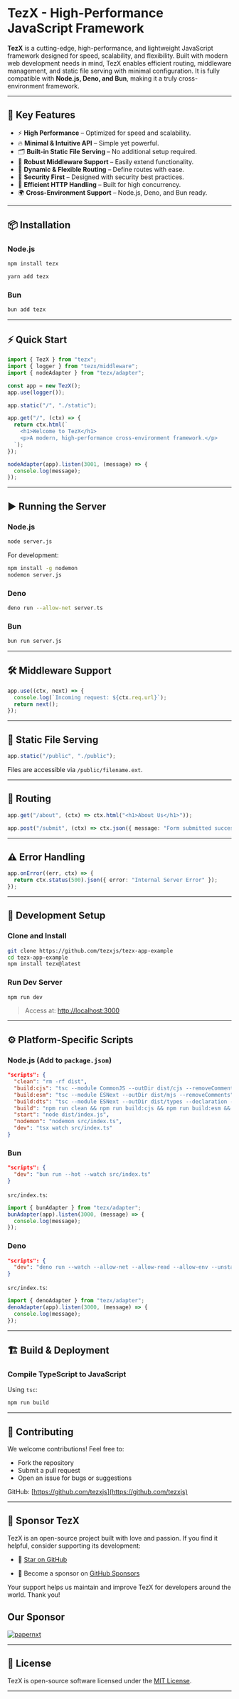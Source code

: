 # TezX - High-Performance JavaScript Framework

**TezX** is a cutting-edge, high-performance, and lightweight JavaScript framework designed for speed, scalability, and flexibility. Built with modern web development needs in mind, TezX enables efficient routing, middleware management, and static file serving with minimal configuration. It is fully compatible with **Node.js, Deno, and Bun**, making it a truly cross-environment framework.

---

## 🚀 Key Features

- ⚡ **High Performance** – Optimized for speed and scalability.
- 🔥 **Minimal & Intuitive API** – Simple yet powerful.
- 🗂️ **Built-in Static File Serving** – No additional setup required.
- 🔌 **Robust Middleware Support** – Easily extend functionality.
- 🧭 **Dynamic & Flexible Routing** – Define routes with ease.
- 🔐 **Security First** – Designed with security best practices.
- 📡 **Efficient HTTP Handling** – Built for high concurrency.
- 🌍 **Cross-Environment Support** – Node.js, Deno, and Bun ready.

---

## 📦 Installation

### Node.js

```bash
npm install tezx
```

```bash
yarn add tezx
````

### Bun

```bash
bun add tezx
```

<!--
### Deno

```ts
import { TezX } from "https://deno.land/x/tezx/mod.ts";
``` 
-->

---

## ⚡ Quick Start

```ts
import { TezX } from "tezx";
import { logger } from "tezx/middleware";
import { nodeAdapter } from "tezx/adapter";

const app = new TezX();
app.use(logger());

app.static("/", "./static");

app.get("/", (ctx) => {
  return ctx.html(`
    <h1>Welcome to TezX</h1>
    <p>A modern, high-performance cross-environment framework.</p>
  `);
});

nodeAdapter(app).listen(3001, (message) => {
  console.log(message);
});
```

---

## ▶ Running the Server

### Node.js

```bash
node server.js
```

For development:

```bash
npm install -g nodemon
nodemon server.js
```

### Deno

```bash
deno run --allow-net server.ts
```

### Bun

```bash
bun run server.js
```

---

## 🛠 Middleware Support

```ts
app.use((ctx, next) => {
  console.log(`Incoming request: ${ctx.req.url}`);
  return next();
});
```

---

## 📂 Static File Serving

```ts
app.static("/public", "./public");
```

Files are accessible via `/public/filename.ext`.

---

## 🔀 Routing

```ts
app.get("/about", (ctx) => ctx.html("<h1>About Us</h1>"));

app.post("/submit", (ctx) => ctx.json({ message: "Form submitted successfully" }));
```

---

## ⚠️ Error Handling

```ts
app.onError((err, ctx) => {
  return ctx.status(500).json({ error: "Internal Server Error" });
});
```

---

## 🧪 Development Setup

### Clone and Install

```bash
git clone https://github.com/tezxjs/tezx-app-example
cd tezx-app-example
npm install tezx@latest
```

### Run Dev Server

```bash
npm run dev
```

> Access at: [http://localhost:3000](http://localhost:3000)

---

## ⚙️ Platform-Specific Scripts

### Node.js (Add to `package.json`)

```json
"scripts": {
  "clean": "rm -rf dist",
  "build:cjs": "tsc --module CommonJS --outDir dist/cjs --removeComments",
  "build:esm": "tsc --module ESNext --outDir dist/mjs --removeComments",
  "build:dts": "tsc --module ESNext --outDir dist/types --declaration --emitDeclarationOnly",
  "build": "npm run clean && npm run build:cjs && npm run build:esm && npm run build:dts",
  "start": "node dist/index.js",
  "nodemon": "nodemon src/index.ts",
  "dev": "tsx watch src/index.ts"
}
```

### Bun

```json
"scripts": {
  "dev": "bun run --hot --watch src/index.ts"
}
```

`src/index.ts`:

```ts
import { bunAdapter } from "tezx/adapter";
bunAdapter(app).listen(3000, (message) => {
  console.log(message);
});
```

### Deno

```json
"scripts": {
  "dev": "deno run --watch --allow-net --allow-read --allow-env --unstable-sloppy-imports src/index.ts"
}
```

`src/index.ts`:

```ts
import { denoAdapter } from "tezx/adapter";
denoAdapter(app).listen(3000, (message) => {
  console.log(message);
});
```

---

## 🏗 Build & Deployment

### Compile TypeScript to JavaScript

Using `tsc`:

```bash
npm run build
```

---

## 🤝 Contributing

We welcome contributions! Feel free to:

- Fork the repository
- Submit a pull request
- Open an issue for bugs or suggestions

GitHub: [https://github.com/tezxjs](https://github.com/tezxjs)

---

## 💖 Sponsor TezX

TezX is an open-source project built with love and passion. If you find it helpful, consider supporting its development:

- 🌟 [Star on GitHub](https://github.com/tezxjs/TezX)
<!-- - ☕ [Buy Me a Coffee](https://www.buymeacoffee.com/srakib17) -->
- 💸 Become a sponsor on [GitHub Sponsors](https://github.com/sponsors/srakib17)

Your support helps us maintain and improve TezX for developers around the world. Thank you!

## Our Sponsor

[![papernxt](https://papernxt.com/favicon.ico)](https://papernxt.com)

---

## 📜 License

TezX is open-source software licensed under the [MIT License](./package/LICENSE).

---
